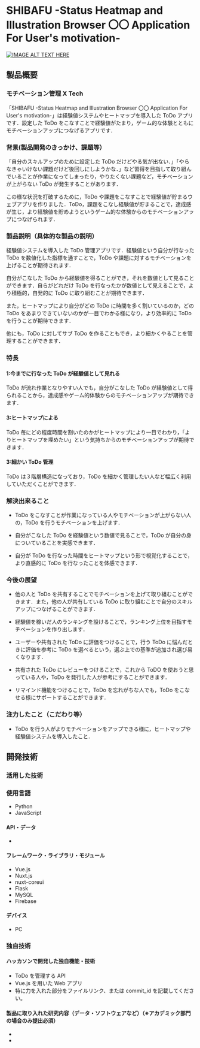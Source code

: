 # SHIBAFU -Status Heatmap and Illustration Browser 〇〇 Application For User's motivation-

[![IMAGE ALT TEXT HERE](https://jphacks.com/wp-content/uploads/2020/09/JPHACKS2020_ogp.jpg)](https://www.youtube.com/watch?v=G5rULR53uMk)

## 製品概要

### モチベーション管理 X Tech

「SHIBAFU -Status Heatmap and Illustration Browser 〇〇 Application For User's motivation-」は経験値システムやヒートマップを導入した ToDo アプリです．設定した ToDo をこなすことで経験値がたまり，ゲーム的な体験とともにモチベーションアップにつなげるアプリです．

### 背景(製品開発のきっかけ、課題等）

「自分のスキルアップのために設定した ToDo だけどやる気が出ない．」「やらなきゃいけない課題だけど後回しにしようかな．」など習得を目指して取り組んでいることが作業になってしまったり，やりたくない課題など，モチベーションが上がらない ToDo が発生することがあります．

この様な状況を打破するために，ToDo や課題をこなすことで経験値が貯まるウェブアプリを作りました．ToDo，課題をこなし経験値が貯まることで，達成感が生じ，より経験値を貯めようというゲーム的な体験からのモチベーションアップにつなげられます．

### 製品説明（具体的な製品の説明）

経験値システムを導入した ToDo 管理アプリです．経験値という自分が行なった ToDo を数値化した指標を通すことで，ToDo や課題に対するモチベーションを上げることが期待されます．

自分がこなした ToDo から経験値を得ることができ，それを数値として見ることができます．自らがどれだけ ToDo を行なったかが数値として見えることで，より積極的，自発的に ToDo に取り組むことが期待できます．

また，ヒートマップにより自分がどの ToDo に時間を多く割いているのか，どの ToDo をあまりできていないのかが一目でわかる様になり，より効率的に ToDo を行うことが期待できます．

他にも，ToDo に対してサブ ToDo を作ることもでき，より細かくやることを管理することができます．

### 特長

#### 1:今までに行なった ToDo が経験値として見れる

ToDo が流れ作業となりやすい人でも，自分がこなした ToDo が経験値として得られることから，達成感やゲーム的体験からのモチベーションアップが期待できます．

#### 3:ヒートマップによる

ToDo 毎にどの程度時間を割いたのかがヒートマップにより一目でわかり，「よりヒートマップを埋めたい」という気持ちからのモチベーションアップが期待できます．

#### 3:細かい ToDo 管理

ToDo は３階層構造になっており，ToDo を細かく管理したい人など幅広く利用していただくことができます．

### 解決出来ること

- ToDo をこなすことが作業になっている人やモチベーションが上がらない人の，ToDo を行うモチベーションを上げます．

- 自分がこなした ToDo を経験値という数値で見ることで，ToDo が自分の身についていることを実感できます．

- 自分が ToDo を行なった時間をヒートマップという形で視覚化することで，より直感的に ToDo を行なったことを体感できます．

### 今後の展望

- 他の人と ToDo を共有することでモチベーションを上げて取り組むことができます．また，他の人が共有している ToDo に取り組むことで自分のスキルアップにつなげることができます．

- 経験値を稼いだ人のランキングを設けることで，ランキング上位を目指すモチベーションを作り出します．

- ユーザーや共有された ToDo に評価をつけることで，行う ToDo に悩んだときに評価を参考に ToDo を選べるという，選ぶ上での基準が追加され選び易くなります．

- 共有された ToDo にレビューをつけることで，これから ToDO を使おうと思っている人や，ToDo を発行した人が参考にすることができます．

- リマインド機能をつけることで，ToDo を忘れがちな人でも，ToDo をこなせる様にサポートすることができます．

### 注力したこと（こだわり等）

- ToDo を行う人がよりモチベーションをアップできる様に，ヒートマップや経験値システムを導入したこと．

## 開発技術

### 活用した技術

### 使用言語

- Python
- JavaScript

#### API・データ

-

#### フレームワーク・ライブラリ・モジュール

- Vue.js
- Nuxt.js
- nuxt-coreui
- Flask
- MySQL
- Firebase

#### デバイス

- PC

### 独自技術

#### ハッカソンで開発した独自機能・技術

- ToDo を管理する API
- Vue.js を用いた Web アプリ
- 特に力を入れた部分をファイルリンク、または commit_id を記載してください。

#### 製品に取り入れた研究内容（データ・ソフトウェアなど）（※アカデミック部門の場合のみ提出必須）

-
-
